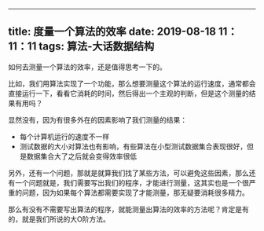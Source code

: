 
---
title: 度量一个算法的效率
date: 2019-08-18 11：11：11
tags: 算法-大话数据结构
---

如何去测量一个算法的效率，还是值得思考一下的。

比如，我们用算法实现了一个功能，那么想要测量这个算法的运行速度，通常都会直接运行一下，看看它消耗的时间，然后得出一个主观的判断，但是这个测量的结果有用吗？

显然没有，因为有很多外在的因素影响了我们测量的结果：

- 每个计算机运行的速度不一样
- 测试数据的大小对算法也有影响，有些算法在小型测试数据集合表现很好，但是数据集合大了之后就会变得效率很低

另外，还有一个问题，那就是就算我们找了某些方法，可以避免这些因素，那么还有一个问题就是，我们需要写出我们的程序，才能进行测量，这其实也是一个很严重的问题，因为如果每个算法都需要实现了才能测量，那无疑要消耗很多精力。

那么有没有不需要写出算法的程序，就能测量出算法的效率的方法呢？肯定是有的，就是我们所说的大O阶方法。

